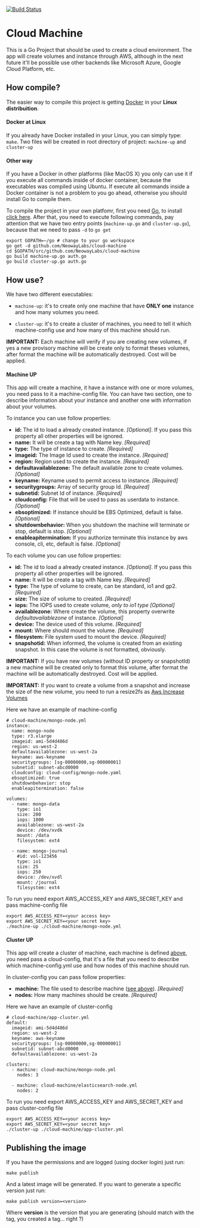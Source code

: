 [![Build Status](https://travis-ci.org/NeowayLabs/cloud-machine.svg?branch=master)](https://travis-ci.org/NeowayLabs/cloud-machine)

# Cloud Machine

This is a Go Project that should be used to create a cloud environment. The app
will create volumes and instance through AWS, although in the next future it'll
be possible use other backends like Microsoft Azure, Google Cloud Platform, etc.

## How compile?

The easier way to compile this project is getting
[Docker](http://docs.docker.com/linux/step_one/) in your **Linux distribuition**.

#### Docker at Linux

If you already have Docker installed in your Linux, you can simply type:
```make```. Two files will be created in root directory of project:
```machine-up``` and ```cluster-up```

#### Other way

If you have a Docker in other platforms (like MacOS X) you only can use it if
you execute all commands inside of docker container, because the executables
was compiled using Ubuntu. If execute all commands inside a Docker container is
not a problem to you go ahead, otherwise you should install Go to compile them.

To compile the project in your own platfomr, first you need
[Go](http://golang.org), to install [click here](https://golang.org/doc/install).
After that, you need to execute following commands, pay attention that we have
two entry points (```machine-up.go``` and ```cluster-up.go```), because that
we need to pass ```-d``` to ```go get```

```
export GOPATH=~/go # change to your go workspace
go get -d github.com/NeowayLabs/cloud-machine
cd $GOPATH/src/github.com/NeowayLabs/cloud-machine
go build machine-up.go auth.go
go build cluster-up.go auth.go
```

## How use?

We have two different executables:

* ```machine-up```: it's to create only one machine that have **ONLY one**
instance and how many volumes you need.

* ```cluster-up```: it's to create a cluster of machines, you need to tell it
which machine-config use and how many of this machine should run.

**IMPORTANT:** Each machine will verify if you are creating new volumes, if yes
a new provisory machine will be create only to format theses volumes, after
format the machine will be automatically destroyed. Cost will be applied.

#### Machine UP

This app will create a machine, it have a instance with one or more volumes, you
need pass to it a machine-config file. You can have two section, one to
describe information about your instance and another one with information about
your volumes.

To instance you can use follow properties:

* **id:** The id to load a already created instance. *[Optional]*. If you pass
this property all other properties will be ignored.
* **name:** It will be create a tag with Name key. *[Required]*
* **type:** The type of instance to create. *[Required]*
* **imageid:** The Image Id used to create the instance. *[Required]*
* **region:** Region used to create the instance. *[Required]*
* **defaultavailablezone:** The default available zone to create volumes. *[Optional]*
* **keyname:** Keyname used to permit access to instance. *[Required]*
* **securitygroups:** Array of security group Id. *[Required]*
* **subnetid:** Subnet Id of instance. *[Required]*
* **cloudconfig:** File that will be used to pass as userdata to instance. *[Optional]*
* **ebsoptimized:** If instance should be EBS Optimized, default is false. *[Optional]*
* **shutdownbehavior:** When you shutdown the machine will terminate or stop, default is stop. *[Optional]*
* **enableapitermination:** If you authorize terminate this instance by aws console, cli, etc, default is false. *[Optional]*

To each volume you can use follow properties:

* **id:** The id to load a already created instance. *[Optional]*. If you pass
this property all other properties will be ignored.
* **name:** It will be create a tag with Name key. *[Required]*
* **type:** The type of volume to create, can be standard, io1 and gp2. *[Required]*
* **size:** The size of volume to created. *[Required]*
* **iops:** The IOPS used to create volume, *only to io1 type* *[Optional]*
* **availablezone:** Where create the volume, this property overwrite
*defaultavailablezone* of instance. *[Optional]*
* **device:** The device used of this volume. *[Required]*
* **mount:** Where should mount the volume. *[Required]*
* **filesystem:** File system used to mount the device. *[Required]*
* **snapshotid:** When informed, the volume is created from an existing snapshot. In this case the volume is not formatted, obviously.


**IMPORTANT:** If you have new volumes (without ID property or snapshotId) a new machine will
be created only to format this volume, after format the machine will be
automatically destroyed. Cost will be applied.

**IMPORTANT:** If you want to create a volume from a snapshot and increase the size of the new volume, you need to run a resize2fs as [Aws Increase Volumes](http://docs.aws.amazon.com/AWSEC2/latest/UserGuide/ebs-expand-volume.html)

Here we have an example of machine-config

```
# cloud-machine/mongo-node.yml
instance:
  name: mongo-node
  type: r3.xlarge
  imageid: ami-5d4d486d
  region: us-west-2
  defaultavailablezone: us-west-2a
  keyname: aws-keyname
  securitygroups: [sg-00000000,sg-00000001]
  subnetid: subnet-abcd0000
  cloudconfig: cloud-config/mongo-node.yaml
  ebsoptimized: true
  shutdownbehavior: stop
  enableapitermination: false

volumes:
  - name: mongo-data
    type: io1
    size: 200
    iops: 1000
    availablezone: us-west-2a
    device: /dev/xvdk
    mount: /data
    filesystem: ext4

  - name: mongo-journal
    #id: vol-123456
    type: io1
    size: 25
    iops: 250
    device: /dev/xvdl
    mount: /journal
    filesystem: ext4
```

To run you need export AWS_ACCESS_KEY and AWS_SECRET_KEY and pass machine-config
file

```
export AWS_ACCESS_KEY=<your access key>
export AWS_SECRET_KEY=<your secret key>
./machine-up ./cloud-machine/mongo-node.yml
```

#### Cluster UP

This app will create a cluster of machine, each machine is defined
[above](#machine-up), you need pass a cloud-config, that it's a file that you
need to describe which machine-config.yml use and how nodes of this machine
should run.

In cluster-config you can pass follow properties:

* **machine:** The file used to describe machine ([see above](#machine-up)). *[Required]*
* **nodes:** How many machines should be create. *[Required]*

Here we have an example of cluster-config

```
# cloud-machine/app-cluster.yml
default:
  imageid: ami-5d4d486d
  region: us-west-2
  keyname: aws-keyname
  securitygroups: [sg-00000000,sg-00000001]
  subnetid: subnet-abcd0000
  defaultavailablezone: us-west-2a

clusters:
  - machine: cloud-machine/mongo-node.yml
    nodes: 3

  - machine: cloud-machine/elasticsearch-node.yml
    nodes: 2
```

To run you need export AWS_ACCESS_KEY and AWS_SECRET_KEY and pass cluster-config
file

```
export AWS_ACCESS_KEY=<your access key>
export AWS_SECRET_KEY=<your secret key>
./cluster-up ./cloud-machine/app-cluster.yml
```

## Publishing the image

If you have the permissions and are logged (using docker login) just run:

    make publish

And a latest image will be generated. If you want to generate a specific version just run:

    make publish version=<version>

Where **version** is the version that you are generating (should match with the tag, you created a tag... right ?)
